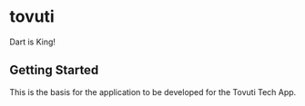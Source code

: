 # tovuti

Dart is King!

## Getting Started
This is the basis for the application to be developed for the Tovuti Tech App.






